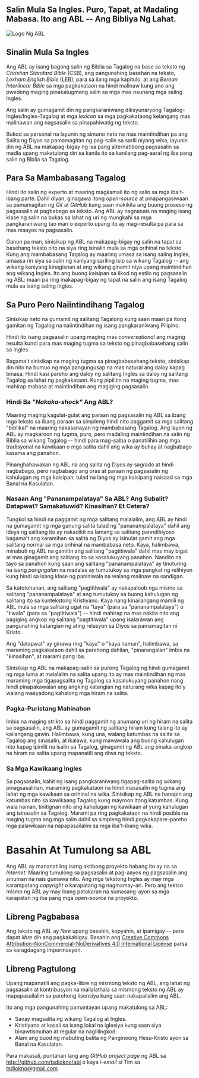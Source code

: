 ## Salin Mula Sa Ingles. Puro, Tapat, at Madaling Mabasa. Ito ang ABL -- Ang Bibliya Ng Lahat.

![Logo Ng ABL](ABL_Logo_v2.png)

## Sinalin Mula Sa Ingles

Ang ABL ay isang bagong salin ng Biblia sa Tagalog na base sa teksto ng _Christian Standard Bible_ (CSB), ang pangunahing basehan na teksto, _Lexham English Bible_ (LEB), para sa ilang mga kapitulo, at ang _Berean Interlinear Bible_ sa mga pagkakataon na hindi malinaw kung ano ang pwedeng maging pinakatugmang salin sa mga mas naunang mga saling Ingles.

Ang salin ay gumagamit din ng pangkaraniwang diksyunaryong Tagalog-Ingles/Ingles-Tagalog at mga _lexicon_ sa mga pagkakataong kelangang mas malinawan ang nagsasalin sa pinapahiwatig ng teksto.

Bukod sa personal na layunin ng simuno neto na mas maintindihan pa ang Salita ng Diyos sa pamamagitan ng pag-salin sa sarili niyang wika, layunin din ng ABL na makapag-bigay ng isa pang alternatibong pagsasalin sa madla upang makatulong din sa kanila ito sa kanilang pag-aaral ng iba pang salin ng Biblia sa Tagalog.

## Para Sa Mambabasang Tagalog

Hindi ito salin ng experto at maaring magkamali ito ng salin sa mga iba't-ibang parte. Dahil diyan, ginagawa itong _open-source_ at pinapangasiwaan sa pamamagitan ng _Git_ at _GitHub_ kung saan makikita ang buong proseso ng pagsasalin at pagbabago sa teksto. Ang ABL ay nagnanais na maging isang klase ng salin na bukas sa lahat ng uri ng mungkahi sa mga pangkaraniwang tao man o experto upang ito ay mag-resulta pa para sa mas maayos na pagsasalin.

Ganun pa man, sinisikap ng ABL na makapag-bigay ng salin na tapat sa basehang teksto nito na siya ring isinalin mula sa mga orihinal na teksto. Kung ang mambabasang Tagalog ay maaring umasa sa isang saling Ingles, umaasa rin siya sa salin ng kaniyang sariling isip sa wikang Tagalog -- ang wikang kaniyang kinagisnan at ang wikang ginamit niya upang maintindihan ang wikang Ingles. Ito ang buong kaisipan sa likod ng estilo ng pagsasalin ng ABL: maari pa ring makapag-bigay ng tapat na salin ang isang Tagalog mula sa isang saling Ingles.

## Sa Puro Pero Naiintindihang Tagalog

Sinisikap neto na gumamit ng salitang Tagalong kung saan maari pa itong gamitan ng Tagalog na naiintindihan ng isang pangkaraniwang Pilipino.

Hindi ito isang pagsasalin upang maging mas _conversational_ ang maging resulta kundi para mas maging tugma sa teksto ng pinagbabasehang salin sa Ingles.

Bagama't sinisikap na maging tugma sa pinagbabasehang teksto, sinisikap din nito na bumuo ng mga pangungusap na mas natural ang daloy kapag binasa. Hindi kasi pareho ang daloy ng salitang Ingles sa daloy ng salitang Tagalog sa lahat ng pagkakataon. Kung pipilitin na maging tugma, mas mahirap mabasa at maintindihan ang magiging pagsasalin.

### Hindi Ba _"Nakaka-shock"_ Ang ABL?

Maaring maging kagulat-gulat ang paraan ng pagsasalin ng ABL sa ibang mga teksto sa ibang paraan sa simpleng hindi nito paggamit sa mga salitang "biblikal" na maaring nakasanayan ng mambabasang Tagalog. Ang layon ng ABL ay magkaroon ng tugma, puro, pero madaling maintindihan na salin ng Biblia sa wikang Tagalog -- hindi para mag-salba o panatilihin ang mga tradisyonal na kawikaan o mga salita dahil ang wika ay buhay at nagbabago kasama ang panahon.

Pinanghahawakan ng ABL na ang salita ng Diyos ay sagrado at hindi nagbabago, pero nagbabago ang oras at paraan ng pagsasalin ng kahulugan ng mga kaisipan, tulad na lang ng mga kaisipang naisaad sa mga Banal na Kasulatan.

### Nasaan Ang "Pananampalataya" Sa ABL? Ang Subalit? Datapwat? Samakatuwid? Kinasihan? Et Cetera?

Tungkol sa hindi na paggamit ng mga salitang malalalim, ang ABL ay hindi na gumagamit ng mga ganung salita tulad ng "pananampalataya" dahil ang ideya ng salitang ito ay nakadikit na lamang sa salitang panrelihiyoso bagama't ang karamihan sa salita ng Diyos ay isinulat gamit ang mga salitang normal sa mga orihinal na mambabasa neto. Kaya, halimbawa, minabuti ng ABL na gamitin ang salitang "pagtitiwala" dahil mas may bigat at mas ginagamit ang salitang ito sa kasalukuyang panahon. Nandito na tayo sa panahon kung saan ang salitang "pananampalataya" ay tinuturing na isang _pangngalan_ na madalas ay tumutukoy sa mga pangkat ng relihiyon kung hindi sa isang klase ng paniniwala na walang malinaw na sandigan.

Sa katotohanan, ang salitang "pagtitiwala" ay nakapaloob nga mismo sa salitang "pananampalataya" at ang tumutukoy sa buong kahulugan ng salitang ito sa kuntekstong Kristiyano. Kaya nang kinailangang mamili ng ABL mula sa mga salitang ugat na "taya" (para sa "pananampalataya") o "tiwala" (para sa "pagtitiwala") -- hindi mahirap na mas nakita nito ang pagiging angkop ng salitang "pagtitiwala" upang isalarawan ang pangunahing katangian ng ating relasyon sa Diyos sa pamamagitan ni Kristo.

Ang "datapwat" ay ginawa ring "kaya" o "kaya naman", halimbawa, sa maraming pagkakataon dahil sa parehong dahilan, "pinarangalan" imbis na "kinasihan", at marami pang iba.

Sinisikap ng ABL na makapag-salin sa purong Tagalog ng hindi gumagamit ng mga luma at malalalim na salita upang ito ay mas maintindihan ng mas maraming mga tigapagsalita ng Tagalog sa kasalukuyang panahon nang hindi pinapakawalan ang angking katangian ng naturang wika kapag ito'y walang masyadong kahalong mga hiram na salita.

### Pagka-Puristang Mahinahon

Imbis na maging strikto sa hindi paggamit ng anumang uri ng hiram na salita sa pagsasalin, ang ABL ay gumagamit ng salitang hiram kung talang ito ay kailangang gawin. Halimbawa, kung una, walang katumbas na salita sa Tagalog ang sinasalin, at ikalawa, kung mawawala ang buong kahulugan nito kapag ipinilit na isalin sa Tagalog, ginagamit ng ABL ang pinaka-angkop na hiram na salita upang mapanatili ang diwa ng teksto.

### Sa Mga Kawikaang Ingles

Sa pagsasalin, kahit ng isang pangkaraniwang tigapag-salita ng wikang pinagsasalinan, maraming pagkakataon na hindi masasalin ng tugma ang lahat ng mga kawikaan sa orihinal na wika. Sinisikap ng ABL na hanapin ang katumbas nito sa kawikaang Tagalog kung mayroon itong katumbas. Kung wala naman, tinitignan nito ang kahulugan ng kawikaan at yung kahulugan ang isinasalin sa Tagalog. Marami pa ring pagkakataon na hindi posible na maging tugma ang mga salin dahil sa simpleng hindi pagkakapare-pareho mga palawikaan na napapasailalim sa mga iba't-ibang wika.

# Basahin At Tumulong sa ABL

Ang ABL ay mananatiling isang aktibong proyekto habang ito ay na sa _Internet_. Maaring tumulong sa pagsasalin at pag-aayos ng pagsasalin ang sinuman na nais gumawa nito. Ang mga tekstong Ingles ay may mga karampatang _copyright_ o karapatang ng nagmamay-ari. Pero ang tektso mismo ng ABL ay may ibang patakaran na sumasang-ayon sa mga karapatan ng iba pang mga _open-source_ na proyekto.

## Libreng Pagbabasa

Ang teksto ng ABL ay _libre_ upang basahin, kopyahin, at ipamigay -- pero dapat _libre_ din ang pagkakabigay. Basahin ang [Creative Commons Attribution-NonCommercial-NoDerivatives 4.0 International License](http://creativecommons.org/licenses/by-nc-nd/4.0/) parsa sa karagdagang impormasyon.

## Libreng Pagtulong

Upang mapanatili ang pagka-libre ng mismong teksto ng ABL, ang lahat ng pagsasalin at kontribusyon na mailalathala sa mismong teksto ng ABL ay mapapasailalim sa parehong lisensiya kung saan nakapailalim ang ABL.

Ito ang mga pangunahing pamantayan upang makatulong sa ABL:
  * Sanay magsalita ng wikang Tagalog at Ingles.
  * Kristiyano at kasali sa isang lokal na iglesiya kung saan siya binawtismuhan at regular na naglilingkod.
  * Alam ang buod ng mabuting balita ng Panginoong Hesu-Kristo ayon sa Banal na Kasulatan.

Para makasali, puntahan lang ang _GitHub project page_ ng ABL sa http://github.com/tsdiokno/abl o kaya _i-email_ si Tim sa tsdiokno@gmail.com.
